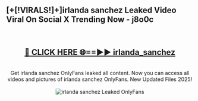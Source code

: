 <h2>[+[!VIRALS!]+]irlanda sanchez Leaked Video Viral On Social X Trending Now - j8o0c</h2>
<br>
<div align="center">
<h2><a href="https://libra.edu.pl?irlanda_sanchez" rel="nofollow">🔴 CLICK HERE 🌐==►► irlanda_sanchez</a></h2>
<br>
Get irlanda sanchez OnlyFans leaked all content. Now you can access all videos and pictures of irlanda sanchez OnlyFans. New Updated Files 2025!
<br>
<br>
<a href="https://libra.edu.pl?irlanda_sanchez" rel="nofollow" data-target="animated-image.originalLink"><img src="https://i.ibb.co.com/WyWwxjT/player-gif2.gif" alt="irlanda sanchez Leaked OnlyFans" style="max-width: 100%; display: inline-block;" data-target="animated-image.originalImage"></a>
</div>
<br>